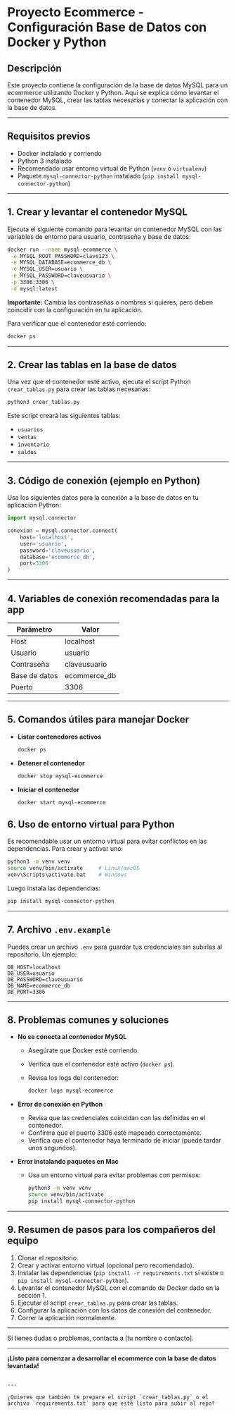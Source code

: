 
# Proyecto Ecommerce - Configuración Base de Datos con Docker y Python

## Descripción

Este proyecto contiene la configuración de la base de datos MySQL para un ecommerce utilizando Docker y Python. Aquí se explica cómo levantar el contenedor MySQL, crear las tablas necesarias y conectar la aplicación con la base de datos.

---

## Requisitos previos

- Docker instalado y corriendo
- Python 3 instalado
- Recomendado usar entorno virtual de Python (`venv` o `virtualenv`)
- Paquete `mysql-connector-python` instalado (`pip install mysql-connector-python`)

---

## 1. Crear y levantar el contenedor MySQL

Ejecuta el siguiente comando para levantar un contenedor MySQL con las variables de entorno para usuario, contraseña y base de datos:

```bash
docker run --name mysql-ecommerce \
 -e MYSQL_ROOT_PASSWORD=clave123 \
 -e MYSQL_DATABASE=ecommerce_db \
 -e MYSQL_USER=usuario \
 -e MYSQL_PASSWORD=claveusuario \
 -p 3306:3306 \
 -d mysql:latest
````

**Importante:** Cambia las contraseñas o nombres si quieres, pero deben coincidir con la configuración en tu aplicación.

Para verificar que el contenedor esté corriendo:

```bash
docker ps
```

---

## 2. Crear las tablas en la base de datos

Una vez que el contenedor esté activo, ejecuta el script Python `crear_tablas.py` para crear las tablas necesarias:

```bash
python3 crear_tablas.py
```

Este script creará las siguientes tablas:

* `usuarios`
* `ventas`
* `inventario`
* `saldos`

---

## 3. Código de conexión (ejemplo en Python)

Usa los siguientes datos para la conexión a la base de datos en tu aplicación Python:

```python
import mysql.connector

conexion = mysql.connector.connect(
    host='localhost',
    user='usuario',
    password='claveusuario',
    database='ecommerce_db',
    port=3306
)
```

---

## 4. Variables de conexión recomendadas para la app

| Parámetro     | Valor         |
| ------------- | ------------- |
| Host          | localhost     |
| Usuario       | usuario       |
| Contraseña    | claveusuario  |
| Base de datos | ecommerce\_db |
| Puerto        | 3306          |

---

## 5. Comandos útiles para manejar Docker

* **Listar contenedores activos**

  ```bash
  docker ps
  ```

* **Detener el contenedor**

  ```bash
  docker stop mysql-ecommerce
  ```

* **Iniciar el contenedor**

  ```bash
  docker start mysql-ecommerce
  ```

## 6. Uso de entorno virtual para Python

Es recomendable usar un entorno virtual para evitar conflictos en las dependencias. Para crear y activar uno:

```bash
python3 -m venv venv
source venv/bin/activate     # Linux/macOS
venv\Scripts\activate.bat    # Windows
```

Luego instala las dependencias:

```bash
pip install mysql-connector-python
```

---

## 7. Archivo `.env.example`

Puedes crear un archivo `.env` para guardar tus credenciales sin subirlas al repositorio. Un ejemplo:

```env
DB_HOST=localhost
DB_USER=usuario
DB_PASSWORD=claveusuario
DB_NAME=ecommerce_db
DB_PORT=3306
```

---

## 8. Problemas comunes y soluciones

* **No se conecta al contenedor MySQL**

  * Asegúrate que Docker esté corriendo.
  * Verifica que el contenedor esté activo (`docker ps`).
  * Revisa los logs del contenedor:

    ```bash
    docker logs mysql-ecommerce
    ```

* **Error de conexión en Python**

  * Revisa que las credenciales coincidan con las definidas en el contenedor.
  * Confirma que el puerto 3306 esté mapeado correctamente.
  * Verifica que el contenedor haya terminado de iniciar (puede tardar unos segundos).

* **Error instalando paquetes en Mac**

  * Usa un entorno virtual para evitar problemas con permisos:

    ```bash
    python3 -m venv venv
    source venv/bin/activate
    pip install mysql-connector-python
    ```

---

## 9. Resumen de pasos para los compañeros del equipo

1. Clonar el repositorio.
2. Crear y activar entorno virtual (opcional pero recomendado).
3. Instalar las dependencias (`pip install -r requirements.txt` si existe o `pip install mysql-connector-python`).
4. Levantar el contenedor MySQL con el comando de Docker dado en la sección 1.
5. Ejecutar el script `crear_tablas.py` para crear las tablas.
6. Configurar la aplicación con los datos de conexión del contenedor.
7. Correr la aplicación normalmente.

---

Si tienes dudas o problemas, contacta a \[tu nombre o contacto].

---

**¡Listo para comenzar a desarrollar el ecommerce con la base de datos levantada!**

```

---

¿Quieres que también te prepare el script `crear_tablas.py` o el archivo `requirements.txt` para que esté listo para subir al repo?
```
